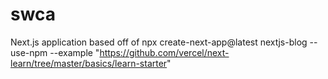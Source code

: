 # swca
Next.js application based off of npx create-next-app@latest nextjs-blog --use-npm --example "https://github.com/vercel/next-learn/tree/master/basics/learn-starter"
